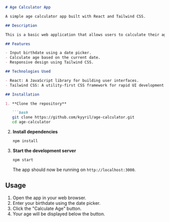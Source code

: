 ```markdown
# Age Calculator App

A simple age calculator app built with React and Tailwind CSS.

## Description

This is a basic web application that allows users to calculate their age based on their birthdate. Users can input their birthdate, and the app will display their current age in years.

## Features

- Input birthdate using a date picker.
- Calculate age based on the current date.
- Responsive design using Tailwind CSS.

## Technologies Used

- React: A JavaScript library for building user interfaces.
- Tailwind CSS: A utility-first CSS framework for rapid UI development.

## Installation

1. **Clone the repository**

   ```bash
   git clone https://github.com/kyyril/age-calculator.git
   cd age-calculator
   ```

2. **Install dependencies**

   ```bash
   npm install
   ```

3. **Start the development server**

   ```bash
   npm start
   ```

   The app should now be running on `http://localhost:3000`.

## Usage

1. Open the app in your web browser.
2. Enter your birthdate using the date picker.
3. Click the "Calculate Age" button.
4. Your age will be displayed below the button.
